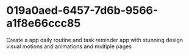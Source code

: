 # 019a0aed-6457-7d6b-9566-a1f8e66ccc85
Create a app daily routine and task reminder app with stunning design visual motions and animations and multiple pages
